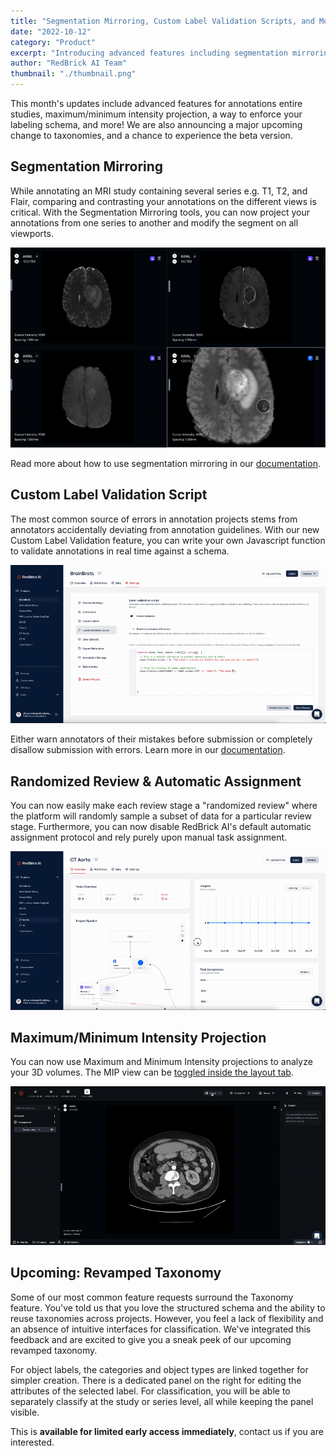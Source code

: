 ```yaml
---
title: "Segmentation Mirroring, Custom Label Validation Scripts, and More!"
date: "2022-10-12"
category: "Product"
excerpt: "Introducing advanced features including segmentation mirroring across MRI series, custom JavaScript validation for annotations, randomized review capabilities, maximum/minimum intensity projection, and a preview of our revamped taxonomy system."
author: "RedBrick AI Team"
thumbnail: "./thumbnail.png"
---
```


This month's updates include advanced features for annotations entire studies, maximum/minimum intensity projection, a way to enforce your labeling schema, and more! We are also announcing a major upcoming change to taxonomies, and a chance to experience the beta version.

## Segmentation Mirroring

While annotating an MRI study containing several series e.g. T1, T2, and Flair, comparing and contrasting your annotations on the different views is critical. With the Segmentation Mirroring tools, you can now project your annotations from one series to another and modify the segment on all viewports.

![](./image1.gif)

Read more about how to use segmentation mirroring in our [documentation](https://docs.redbrickai.com/dicom-annotation/segmentation/segmentation-mirroring?q=mirroring).

## Custom Label Validation Script

The most common source of errors in annotation projects stems from annotators accidentally deviating from annotation guidelines. With our new Custom Label Validation feature, you can write your own Javascript function to validate annotations in real time against a schema.

![](./image2.gif)

Either warn annotators of their mistakes before submission or completely disallow submission with errors. Learn more in our [documentation](https://docs.redbrickai.com/projects/custom-label-validation).

## Randomized Review & Automatic Assignment

You can now easily make each review stage a "randomized review" where the platform will randomly sample a subset of data for a particular review stage. Furthermore, you can now disable RedBrick AI's default automatic assignment protocol and rely purely upon manual task assignment.

![](./image3.gif)

## Maximum/Minimum Intensity Projection

You can now use Maximum and Minimum Intensity projections to analyze your 3D volumes. The MIP view can be [toggled inside the layout tab](https://docs.redbrickai.com/dicom-annotation/layout-series-study#max-min-intensity-projection-mip).

![](./image4.gif)

## Upcoming: Revamped Taxonomy

Some of our most common feature requests surround the Taxonomy feature. You've told us that you love the structured schema and the ability to reuse taxonomies across projects. However, you feel a lack of flexibility and an absence of intuitive interfaces for classification. We've integrated this feedback and are excited to give you a sneak peek of our upcoming revamped taxonomy.

For object labels, the categories and object types are linked together for simpler creation. There is a dedicated panel on the right for editing the attributes of the selected label. For classification, you will be able to separately classify at the study or series level, all while keeping the panel visible.

This is **available for limited early access immediately**, contact us if you are interested.
